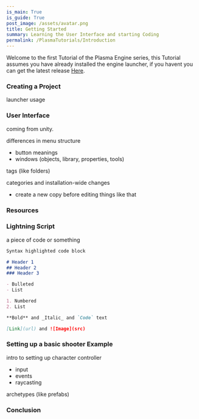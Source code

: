 ```yaml
---
is_main: True
is_guide: True
post_image: /assets/avatar.png
title: Getting Started
summary: Learning the User Interface and starting Coding
permalink: /PlasmaTutorials/Introduction
---
```


Welcome to the first Tutorial of the Plasma Engine series, this Tutorial assumes you have already installed the engine launcher, if you havent you can get the latest release [Here](https://github.com/PlasmaEngine/PlasmaEngine/releases/).

### Creating a Project

launcher usage


### User Interface

coming from unity.

differences in menu structure
- button meanings
- windows (objects, library, properties, tools)

tags (like folders)

categories and installation-wide changes
- create a new copy before editing things like that

### Resources



### Lightning Script


a piece of code or something

```markdown
Syntax highlighted code block

# Header 1
## Header 2
### Header 3

- Bulleted
- List

1. Numbered
2. List

**Bold** and _Italic_ and `Code` text

[Link](url) and ![Image](src)
```


### Setting up a basic shooter Example

intro to setting up character controller
- input
- events
- raycasting

archetypes (like prefabs)

### Conclusion
